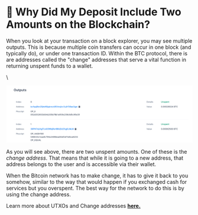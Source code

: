 # 🎏 Why Did My Deposit Include Two Amounts on the Blockchain?

When you look at your transaction on a block explorer, you may see multiple outputs. This is because multiple coin transfers can occur in one block (and typically do), or under one transaction ID. Within the BTC protocol, there is are addresses called the "change" addresses that serve a vital function in returning unspent funds to a wallet.

\


![](<../../../.gitbook/assets/image (150).png>)

As you will see above, there are two unspent amounts. One of these is the _change address_. That means that while it is going to a new address, that address belongs to the user and is accessible via their wallet.

When the Bitcoin network has to make change, it has to give it back to you somehow, similar to the way that would happen if you exchanged cash for services but you overspent. The best way for the network to do this is by using the change address.

Learn more about UTXOs and Change addresses [**here.**](https://www.cryptocompare.com/mining/guides/bitcoin-transaction-inputs-and-outputs/)
